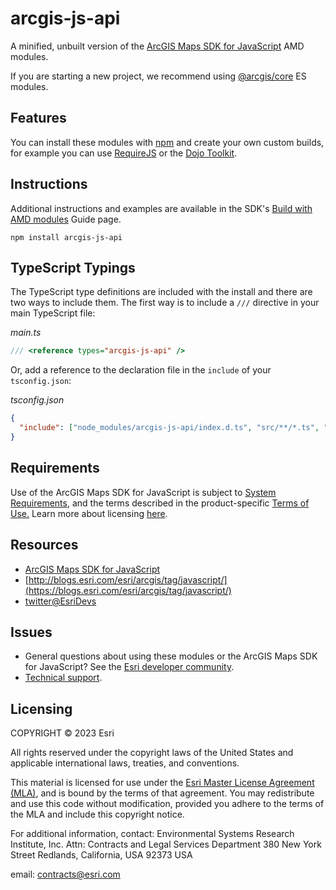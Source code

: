 # arcgis-js-api

A minified, unbuilt version of the [ArcGIS Maps SDK for JavaScript](https://developers.arcgis.com/javascript/) AMD modules.

If you are starting a new project, we recommend using [@arcgis/core](https://developers.arcgis.com/javascript/latest/es-modules/) ES modules.

## Features

You can install these modules with [npm](https://npmjs.org/) and create your own custom builds, for example you can use [RequireJS](https://requirejs.org/) or the [Dojo Toolkit](https://dojotoolkit.org/).

## Instructions

Additional instructions and examples are available in the SDK's [Build with AMD modules](https://developers.arcgis.com/javascript/latest/amd-build/) Guide page.

```
npm install arcgis-js-api
```

## TypeScript Typings

The TypeScript type definitions are included with the install and there are two ways to include them. The first way is to include a `///` directive in your main TypeScript file:

_main.ts_

```ts
/// <reference types="arcgis-js-api" />
```

Or, add a reference to the declaration file in the `include` of your `tsconfig.json`:

_tsconfig.json_

```json
{
  "include": ["node_modules/arcgis-js-api/index.d.ts", "src/**/*.ts", "src/**/*.tsx"]
}
```

## Requirements

Use of the ArcGIS Maps SDK for JavaScript is subject to [System Requirements](https://developers.arcgis.com/javascript/latest/system-requirements/), and the terms described in the product-specific [Terms of Use.](https://www.esri.com/en-us/legal/terms/product-specific-scope-of-use) Learn more about licensing [here](https://developers.arcgis.com/javascript/latest/licensing/).

## Resources

- [ArcGIS Maps SDK for JavaScript](https://developers.arcgis.com/javascript/)
- [http://blogs.esri.com/esri/arcgis/tag/javascript/](https://blogs.esri.com/esri/arcgis/tag/javascript/)
- [twitter@EsriDevs](https://twitter.com/EsriDevs)

## Issues

- General questions about using these modules or the ArcGIS Maps SDK for JavaScript? See the [Esri developer community](https://community.esri.com/t5/arcgis-api-for-javascript/ct-p/arcgis-api-for-javascript).
- [Technical support](https://support.esri.com/).

## Licensing

COPYRIGHT © 2023 Esri

All rights reserved under the copyright laws of the United States
and applicable international laws, treaties, and conventions.

This material is licensed for use under the [Esri Master License
Agreement (MLA)](https://www.esri.com/content/dam/esrisites/en-us/media/legal/ma-full/ma-full.pdf), and is bound by the terms of that agreement.
You may redistribute and use this code without modification,
provided you adhere to the terms of the MLA and include this
copyright notice.

For additional information, contact:
Environmental Systems Research Institute, Inc.
Attn: Contracts and Legal Services Department
380 New York Street
Redlands, California, USA 92373
USA

email: contracts@esri.com
